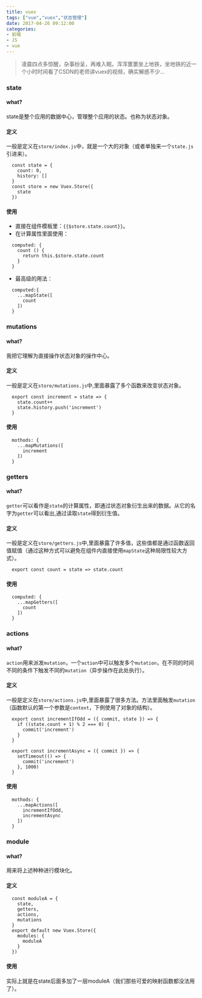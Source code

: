 ```yaml
---
title: vuex
tags: ["vue","vuex","状态管理"]
date: 2017-04-26 09:12:00
categories:
- 前端
- JS
- vue
---
```

> 凌晨四点多惊醒，杂事纷呈，再难入眠。浑浑噩噩坐上地铁，坐地铁的近一个小时时间看了CSDN的老师讲vuex的视频，确实解惑不少...

<!-- more -->

### state
#### what?
state是整个应用的数据中心，管理整个应用的状态。也称为状态对象。
#### 定义
一般是定义在`store/index.js`中，就是一个大的对象（或者单独来一个`state.js`引进来）。
```JS
  const state = {
    count: 0,
    history: []
  }
  const store = new Vuex.Store({
    state
  })
```
#### 使用
* 直接在组件模板里：`{{$store.state.count}}`。
* 在计算属性里面使用：
```JS
  computed: {
    count () {
      return this.$store.state.count
    }
  }
```
* 最高级的用法：
```JS
  computed:{
    ...mapState([
      count
    ])
  }
```
### mutations
#### what?
我把它理解为直接操作状态对象的操作中心。
#### 定义
一般是定义在`store/mutations.js`中,里面暴露了多个函数来改变状态对象。
```JS
  export const increment = state => {
    state.count++
    state.history.push('increment')
  }
```
#### 使用
```JS
  mothods: {
    ...mapMutations([
      increment
    ])
  }
```
### getters
#### what?
`getter`可以看作是`state`的计算属性，即通过状态对象衍生出来的数据。从它的名字为`getter`可以看出,通过读取`state`得到衍生值。
#### 定义
一般是定义在`store/getters.js`中,里面暴露了许多值，这些值都是通过函数返回值赋值（通过这种方式可以避免在组件内直接使用`mapState`这种局限性较大方式）。
```JS
  export const count = state => state.count
```
#### 使用
```JS
  computed: {
    ...mapGetters([
      count
    ])
  }
```
### actions
#### what?
`action`用来派发`mutation`，一个`action`中可以触发多个`mutation`，在不同的时间不同的条件下触发不同的`mutation`（异步操作在此处执行）。
#### 定义
一般是定义在`store/actions.js`中,里面暴露了很多方法。方法里面触发`mutation`（函数默认的第一个参数是`context`，下例使用了对象的结构）。
```JS
  export const incrementIfOdd = ({ commit, state }) => {
    if ((state.count + 1) % 2 === 0) {
      commit('increment')
    }
  }

  export const incrementAsync = ({ commit }) => {
    setTimeout(() => {
      commit('increment')
    }, 1000)
  }
```
#### 使用
```JS
  mothods: {
    ...mapActions([
      incrementIfOdd,
      incrementAsync
    ])
  }
```
### module
#### what?
用来将上述种种进行模块化。
#### 定义
```JS
  const moduleA = {
    state,
    getters,
    actions,
    mutations
  }
  export default new Vuex.Store({
    modules: {
      moduleA
    }
  })
```
#### 使用
实际上就是在state后面多加了一层moduleA（我们那些可爱的映射函数都没法用了）。
